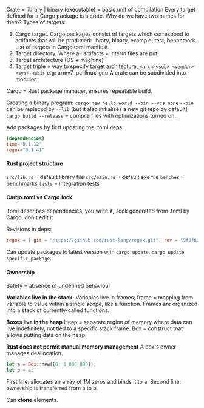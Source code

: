 Crate = library | binary (executable) = basic unit of compilation
Every target defined for a Cargo package is a crate. Why do we have two names for them?
Types of targets:
1. Cargo target. Cargo packages consist of targets which correspond to artifacts that will be produced: library, binary, example, test, benchmark.
   List of targets in Cargo.toml manifest.
2. Target directory. Where all artifacts + interm files are put.
3. Target architecture (OS + machine)
4. Target triple = way to specify target architecture, `<arch><sub>-<vendor>-<sys>-<abi>` e.g: armv7-pc-linux-gnu
A crate can be subdivided into modules.

Cargo = Rust package manager, ensures repeatable build.

Creating a binary program:
`cargo new hello_world --bin --vcs none`
`--bin` can be replaced by `--lib` (but it also initialises a new git repo by default)
`cargo build --release` = compile files with optimizations turned on.

Add packages by first updating the .toml deps:
```toml
[dependencies]
time="0.1.12"
regex="0.1.41"
```

#### Rust project structure
`src/lib.rs` = default library file
`src/main.rs` = default exe file
`benches` = benchmarks
`tests` = integration tests

#### Cargo.toml vs Cargo.lock
.toml describes dependencies, you write it, .lock generated from .toml by Cargo, don't edit it

Revisions in deps: 
```toml
regex = { git = "https://github.com/rust-lang/regex.git", rev = "9f9f693" }
```
Can update packages to latest version with `cargo update`, `cargo update specific_package`.

#### Ownership

Safety = absence of undefined behaviour

**Variables live in the stack.**
Variables live in frames; frame = mapping from variable to value within a single scope, like a function.
Frames are organized into a stack of currently-called functions. 

**Boxes live in the heap**
Heap = separate region of memory where data can live indefinitely, not tied to a specific stack frame.
Box = construct that allows putting data on the heap.

**Rust does not permit manual memory management**
A box's owner manages deallocation.
```rust
let a = Box::new([0; 1_000_000]);
let b = a;
```
First line: allocates an array of 1M zeros and binds it to a.
Second line: ownership is transferred from a to b.

Can **clone** elements.